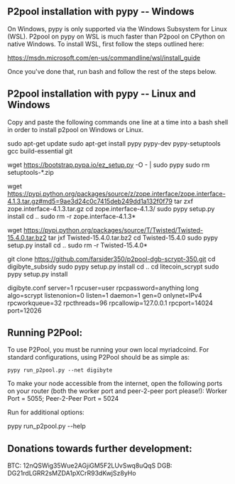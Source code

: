 P2pool installation with pypy -- Windows
--------------------------------------
On Windows, pypy is only supported via the Windows Subsystem for Linux (WSL). P2pool on pypy on WSL is much faster than P2pool on
CPython on native Windows. To install WSL, first follow the steps outlined here:

https://msdn.microsoft.com/en-us/commandline/wsl/install_guide

Once you've done that, run bash and follow the rest of the steps below.

P2pool installation with pypy -- Linux and Windows
-------------------------------------------------
Copy and paste the following commands one line at a time into a bash shell in order to install p2pool on Windows or Linux.



sudo apt-get update
sudo apt-get install pypy pypy-dev pypy-setuptools gcc build-essential git

wget https://bootstrap.pypa.io/ez_setup.py -O - | sudo pypy
sudo rm setuptools-*.zip

wget https://pypi.python.org/packages/source/z/zope.interface/zope.interface-4.1.3.tar.gz#md5=9ae3d24c0c7415deb249dd1a132f0f79
tar zxf zope.interface-4.1.3.tar.gz
cd zope.interface-4.1.3/
sudo pypy setup.py install
cd ..
sudo rm -r zope.interface-4.1.3*

wget https://pypi.python.org/packages/source/T/Twisted/Twisted-15.4.0.tar.bz2
tar jxf Twisted-15.4.0.tar.bz2
cd Twisted-15.4.0
sudo pypy setup.py install
cd ..
sudo rm -r Twisted-15.4.0*

git clone https://github.com/farsider350/p2pool-dgb-scrypt-350.git
cd digibyte_subsidy
sudo pypy setup.py install
cd ..
cd litecoin_scrypt
sudo pypy setup.py install    
    
	
digibyte.conf
	server=1
	rpcuser=user
	rpcpassword=anything long
	algo=scrypt
	listenonion=0
	listen=1
	daemon=1
	gen=0
	onlynet=IPv4
	rpcworkqueue=32
	rpcthreads=96
	rpcallowip=127.0.0.1
	rpcport=14024
	port=12026

Running P2Pool:
-------------------------
To use P2Pool, you must be running your own local myriadcoind. For standard configurations, using P2Pool should be as simple as:

    pypy run_p2pool.py --net digibyte

To make your node accessible from the internet, open the following ports on your router (both the worker port and peer-2-peer port please!): Worker Port = 5055; Peer-2-Peer Port = 5024

Run for additional options:

pypy run_p2pool.py --help

Donations towards further development:
-------------------------
BTC: 12nQSWig35Wue2AGjiGM5F2LUvSwq8uQqS
DGB: DG21rdLGRR2sMZDA1pXCrR93dKwjSz8yHo
